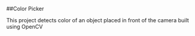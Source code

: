 ##Color Picker

This project detects color of an object placed in front of the camera built using OpenCV



